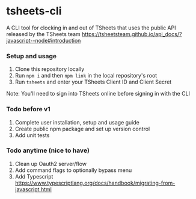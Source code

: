 # tsheets-cli
A CLI tool for clocking in and out of TSheets that uses the public API released by the TSheets team https://tsheetsteam.github.io/api_docs/?javascript--node#introduction

### Setup and usage
1. Clone this repository locally
2. Run `npm i` and then `npm link` in the local repository's root
3. Run `tsheets` and enter your TSheets Client ID and Client Secret

Note: You'll need to sign into TSheets online before signing in with the CLI

### Todo before v1
1. Complete user installation, setup and usage guide
2. Create public npm package and set up version control
3. Add unit tests

### Todo anytime (nice to have)
1. Clean up Oauth2 server/flow
2. Add command flags to optionally bypass menu
3. Add Typescript https://www.typescriptlang.org/docs/handbook/migrating-from-javascript.html
